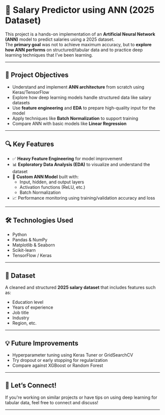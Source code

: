 # 💼 Salary Predictor using ANN (2025 Dataset)

This project is a hands-on implementation of an **Artificial Neural Network (ANN)** model to predict salaries using a 2025 dataset.  
The **primary goal** was not to achieve maximum accuracy, but to **explore how ANN performs** on structured/tabular data and to practice deep learning techniques that I’ve been learning.

---

## 🎯 Project Objectives

- Understand and implement **ANN architecture** from scratch using Keras/TensorFlow
- Explore how deep learning models handle structured data like salary datasets
- Use **feature engineering** and **EDA** to prepare high-quality input for the model
- Apply techniques like **Batch Normalization** to support training
- Compare ANN with basic models like **Linear Regression**

---

## 🔍 Key Features

- ✅ **Heavy Feature Engineering** for model improvement
- 📊 **Exploratory Data Analysis (EDA)** to visualize and understand the dataset
- 🧠 **Custom ANN Model** built with:
  - Input, hidden, and output layers
  - Activation functions (ReLU, etc.)
  - Batch Normalization
- 📈 Performance monitoring using training/validation accuracy and loss

---

## 🛠️ Technologies Used

- Python
- Pandas & NumPy
- Matplotlib & Seaborn
- Scikit-learn
- TensorFlow / Keras

---

## 📂 Dataset

A cleaned and structured **2025 salary dataset** that includes features such as:
- Education level
- Years of experience
- Job title
- Industry
- Region, etc.

---

## 💡 Future Improvements

- Hyperparameter tuning using Keras Tuner or GridSearchCV
- Try dropout or early stopping for regularization
- Compare against XGBoost or Random Forest

---

## 🙌 Let’s Connect!

If you're working on similar projects or have tips on using deep learning for tabular data, feel free to connect and discuss!

---



